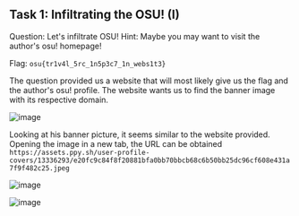 ## Task 1: Infiltrating the OSU! (I)
Question: Let's infiltrate OSU! Hint: Maybe you may want to visit the author's osu! homepage!

Flag: `osu{tr1v4l_5rc_1n5p3c7_1n_webs1t3}`

The question provided us a website that will most likely give us the flag and the author's osu! profile. The website wants us to find the banner image with its respective domain.

![image](https://github.com/warlocksmurf/onlinectf-writeups/assets/121353711/bbb716cc-fb3d-4195-a76f-27da0be6ed8e)

Looking at his banner picture, it seems similar to the website provided. Opening the image in a new tab, the URL can be obtained `https://assets.ppy.sh/user-profile-covers/13336293/e20fc9c84f8f20881bfa0bb70bbcb68c6b50bb25dc96cf608e431a7f9f482c25.jpeg`

![image](https://github.com/warlocksmurf/onlinectf-writeups/assets/121353711/3162ecb7-5f40-4d9a-b4ee-bf911a480967)

![image](https://github.com/warlocksmurf/onlinectf-writeups/assets/121353711/fb2b47b6-7bd4-46ea-aa63-fd9511b8d361)
